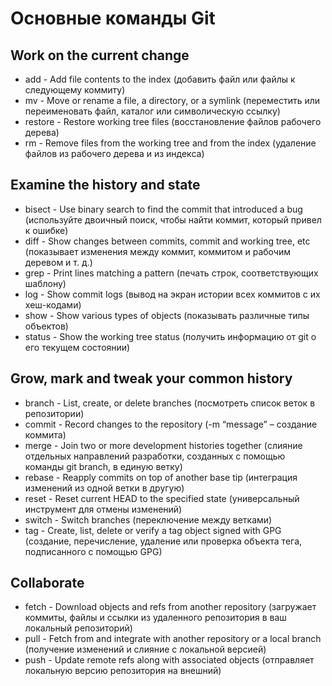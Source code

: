 # Основные команды Git

## Work on the current change
- add - Add file contents to the index (добавить файл или файлы к следующему коммиту)
- mv - Move or rename a file, a directory, or a symlink (переместить или переименовать файл, каталог или символическую ссылку)
- restore - Restore working tree files (восстановление файлов рабочего дерева)
- rm - Remove files from the working tree and from the index (удаление файлов из рабочего дерева и из индекса)

## Examine the history and state

- bisect - Use binary search to find the commit that introduced a bug (используйте двоичный поиск, чтобы найти коммит, который привел к ошибке)
- diff - Show changes between commits, commit and working tree, etc (показывает изменения между коммит, коммитом и рабочим деревом и т. д.)
- grep - Print lines matching a pattern (печать строк, соответствующих шаблону)
- log - Show commit logs (вывод на экран истории всех коммитов с их хеш-кодами)
- show - Show various types of objects (показывать различные типы объектов)
- status - Show the working tree status (получить информацию от git о его текущем состоянии)

## Grow, mark and tweak your common history
- branch - List, create, or delete branches (посмотреть список веток в репозитории)
- commit - Record changes to the repository (-m “message” – создание коммита)
- merge - Join two or more development histories together (слияние отдельных направлений разработки, созданных с помощью команды git branch, в единую ветку)
- rebase - Reapply commits on top of another base tip (интеграция изменений из одной ветки в другую)
- reset - Reset current HEAD to the specified state (универсальный инструмент для отмены изменений)
- switch - Switch branches (переключение между ветками)
- tag - Create, list, delete or verify a tag object signed with GPG (создание, перечисление, удаление или проверка объекта тега, подписанного с помощью GPG)

## Collaborate
- fetch - Download objects and refs from another repository (загружает коммиты, файлы и ссылки из удаленного репозитория в ваш локальный репозиторий)
- pull - Fetch from and integrate with another repository or a local branch (получение изменений и слияние с локальной версией)
- push - Update remote refs along with associated objects (отправляет локальную версию репозитория на внешний)